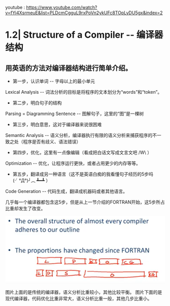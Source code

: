 youtube : https://www.youtube.com/watch?v=fYi4XsrmeuE&list=PLDcmCgguL9rxPoVn2ykUFc8TOpLyDU5gx&index=2

# 1.2| Structure of a Compiler -- 编译器结构

## 用英语的方法对编译器结构进行简单介绍。

* 第一步，认识单词 -- 字母以上的最小单元

Lexical Analysis -- 词法分析的目标是将程序的文本划分为“words”和“token”。

* 第二步，明白句子的结构

Parsing = Diagramming Sentence -- 图解句子，这里的“图”是一棵树

* 第三步，明白意思，这对于编译器来说很困难

Semantic Analysis -- 语义分析，编译器执行有限的语义分析来捕获程序的不一致之处（程序是否有歧义、语法错误）

* 第四步，优化，这里有一点像编辑（看成把白话文写成文言文吧 /W\ ）

Optimization -- 优化，让程序运行更快，或者占用更少的内存等等。

* 第五步，翻译成另一种语言（这不是英语白痴的我看懂句子经历的5步吗 (╯°Д°)╯︵ ┻━┻ ）

Code Generation -- 代码生成，翻译成机器码或者其他语言。


几乎每一个编译器都包含这5步，但是从上一节介绍的FORTRAN开始，这5步所占比重却发生了改变。

![avatar](1.png)

图片上面的是传统的编译器，语义分析比重较小，其他比较平衡。
图片下面的是现代编译器，代码优化比重非常大，语义分析比重一般，其他几步比重小。